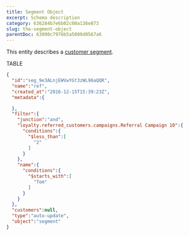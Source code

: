 ```yaml
---
title: Segment Object
excerpt: Schema description
category: 636284b7e6b02c00a136e873
slug: the-segment-object
parentDoc: 63990c7976b5a5009d0567a6
---
```


This entity describes a [customer segment](customers#section-segments).

TABLE

```json Example Response
{
  "id":"seg_9e3ALnjEWVwYGt3zWL96aQQR",
  "name":"ref",
  "created_at":"2016-12-15T15:39:23Z",
  "metadata":{

  },
  "filter":{
    "junction":"and",
    "loyalty.referred_customers.campaigns.Referral Campaign 10":{
      "conditions":{
        "$less_than":[
          "2"
        ]
      }
    },
    "name":{
      "conditions":{
        "$starts_with":[
          "Tom"
        ]
      }
    }
  },
  "customers":null,
  "type":"auto-update",
  "object":"segment"
}
```